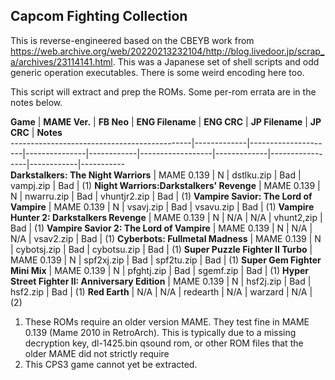 ## Capcom Fighting Collection

This is reverse-engineered based on the CBEYB work from https://web.archive.org/web/20220213232104/http://blog.livedoor.jp/scrap_a/archives/23114141.html.
This was a Japanese set of shell scripts and odd generic operation executables. There is some weird encoding here too.

This script will extract and prep the ROMs. Some per-rom errata are in the notes below.

 **Game**                                         | **MAME Ver.**     | **FB Neo**     | **ENG Filename**     | **ENG CRC**     | **JP Filename**     | **JP CRC**     | **Notes**  
---------------------------------------------|-------------|---------------------|---------------|------------|------------------|-------------|-----------------|------------|-----------  
 **Darkstalkers: The Night Warriors**             | MAME 0.139    | N          | dstlku.zip       | Bad         | vampj.zip        | Bad        | (1)
 **Night Warriors:Darkstalkers' Revenge**         | MAME 0.139    | N          | nwarru.zip       | Bad         | vhuntjr2.zip     | Bad        | (1)
 **Vampire Savior: The Lord of Vampire**          | MAME 0.139    | N          | vsavj.zip        | Bad         | vsavu.zip        | Bad        | (1)
 **Vampire Hunter 2: Darkstalkers Revenge**       | MAME 0.139    | N          | N/A              | N/A         | vhunt2,zip       | Bad        | (1)
 **Vampire Savior 2: The Lord of Vampire**        | MAME 0.139    | N          | N/A              | N/A         | vsav2.zip        | Bad        | (1)
 **Cyberbots: Fullmetal Madness**                 | MAME 0.139    | N          | cybotsj.zip      | Bad         | cybotsu.zip      | Bad        | (1)
 **Super Puzzle Fighter II Turbo**                | MAME 0.139    | N          | spf2xj.zip       | Bad         | spf2tu.zip       | Bad        | (1)
 **Super Gem Fighter Mini Mix**                   | MAME 0.139    | N          | pfghtj.zip       | Bad         | sgemf.zip        | Bad        | (1)
 **Hyper Street Fighter II: Anniversary Edition** | MAME 0.139    | N          | hsf2j.zip        | Bad         | hsf2.zip         | Bad        | (1)
 **Red Earth**                                    | N/A           | N/A        | redearth         | N/A         | warzard          | N/A        | (2)


1. These ROMs require an older version MAME. They test fine in MAME 0.139 (Mame 2010 in RetroArch). This is typically due to a missing decryption key, dl-1425.bin qsound rom, or other ROM files that the older MAME did not strictly require
2. This CPS3 game cannot yet be extracted.


